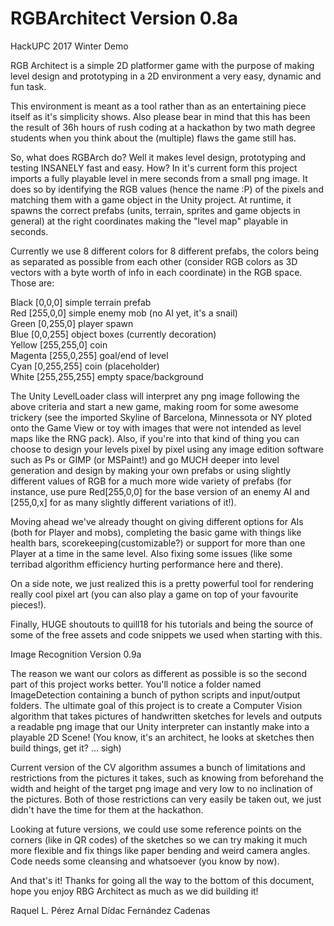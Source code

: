 # RGBArchitect Version 0.8a
HackUPC 2017 Winter Demo

RGB Architect is a simple 2D platformer game with the purpose of making level design and prototyping in a 2D environment a very easy, dynamic and fun task.

This environment is meant as a tool rather than as an entertaining piece itself as it's simplicity shows. Also please bear in mind that this has been the result of 36h hours of rush coding at a hackathon by two math degree students when you think about the (multiple) flaws the game still has.

So, what does RGBArch do? Well it makes level design, prototyping and testing INSANELY fast and easy. How? In it's current form this project imports a fully playable level in mere seconds from a small png image. It does so by identifying the RGB values (hence the name :P) of the pixels and matching them with a game object in the Unity project. At runtime, it spawns the correct prefabs (units, terrain, sprites and game objects in general) at the right coordinates making the "level map" playable in seconds.

Currently we use 8 different colors for 8 different prefabs, the colors being as separated as possible from each other (consider RGB colors as 3D vectors with a byte worth of info in each coordinate) in the RGB space. Those are: 

Black	[0,0,0]		simple terrain prefab  
Red	[255,0,0]	simple enemy mob (no AI yet, it's a snail)  
Green	[0,255,0]	player spawn  
Blue	[0,0,255]	object boxes (currently decoration)  
Yellow	[255,255,0]	coin  
Magenta	[255,0,255]	goal/end of level  
Cyan	[0,255,255]	coin (placeholder)  
White	[255,255,255]	empty space/background  

The Unity LevelLoader class will interpret any png image following the above criteria and start a new game, making room for some awesome trickery (see the imported Skyline of Barcelona, Minnessota or NY ploted onto the Game View or toy with images that were not intended as level maps like the RNG pack). Also, if you're into that kind of thing you can choose to design your levels pixel by pixel using any image edition software such as Ps or GIMP (or MSPaint!) and go MUCH deeper into level generation and design by making your own prefabs or using slightly different values of RGB for a much more wide variety of prefabs (for instance, use pure Red[255,0,0] for the base version of an enemy AI and [255,0,x] for as many slightly different variations of it!).

Moving ahead we've already thought on giving different options for AIs (both for Player and mobs), completing the basic game with things like health bars, scorekeeping(customizable?) or support for more than one Player at a time in the same level. Also fixing some issues (like some terribad algorithm efficiency hurting performance here and there).

On a side note, we just realized this is a pretty powerful tool for rendering really cool pixel art (you can also play a game on top of your favourite pieces!).

Finally, HUGE shoutouts to quill18 for his tutorials and being the source of some of the free assets and code snippets we used when starting with this.

Image Recognition Version 0.9a

The reason we want our colors as different as possible is so the second part of this project works better. You'll notice a folder named ImageDetection containing a bunch of python scripts and input/output folders. The ultimate goal of this project is to create a Computer Vision algorithm that takes pictures of handwritten sketches for levels and outputs a readable png image that our Unity interpreter can instantly make into a playable 2D Scene! (You know, it's an architect, he looks at sketches then build things, get it? ... sigh)

Current version of the CV algorithm assumes a bunch of limitations and restrictions from the pictures it takes, such as knowing from beforehand the width and height of the target png image and very low to no inclination of the pictures. Both of those restrictions can very easily be taken out, we just didn't have the time for them at the hackathon.

Looking at future versions, we could use some reference points on the corners (like in QR codes) of the sketches so we can try making it much more flexible and fix things like paper bending and weird camera angles. Code needs some cleansing and whatsoever (you know by now).

And that's it! Thanks for going all the way to the bottom of this document, hope you enjoy RBG Architect as much as we did building it!

Raquel L. Pérez Arnal
Dídac Fernández Cadenas
